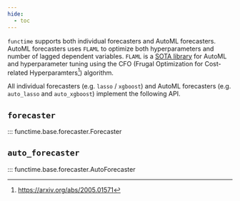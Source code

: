 ```yaml
---
hide:
  - toc
---
```


`functime` supports both individual forecasters and AutoML forecasters.
AutoML forecasters uses `FLAML` to optimize both hyperparameters and number of lagged dependent variables.
`FLAML` is a [SOTA library](https://github.com/microsoft/FLAML) for AutoML and hyperparameter tuning using the CFO (Frugal Optimization for Cost-related Hyperparamters[^1]) algorithm.

All individual forecasters (e.g. `lasso` / `xgboost`) and AutoML forecasters (e.g. `auto_lasso` and `auto_xgboost`) implement the following API.

## `forecaster`

::: functime.base.forecaster.Forecaster

## `auto_forecaster`

::: functime.base.forecaster.AutoForecaster

[^1]: https://arxiv.org/abs/2005.01571

